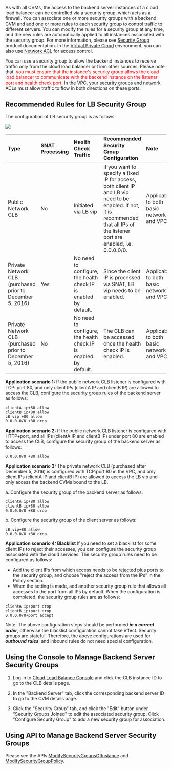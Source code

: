 
As with all CVMs, the access to the backend server instances of a cloud load balancer can be controlled via a security group, which acts as a firewall. You can associate one or more security groups with a backend CVM and add one or more rules to each security group to control traffic to different servers. You can modify the rules for a security group at any time, and the new rules are automatically applied to all instances associated with the security group. For more information, please see [Security Group](https://intl.cloud.tencent.com/document/product/213/5221) product documentation. In the [Virtual Private Cloud](https://console.cloud.tencent.com/) environment, you can also use [Network ACL](https://intl.cloud.tencent.com/document/product/215/5132) for access control.

 
You can use a security group to allow the backend instances to receive traffic only from the cloud load balancer or from other sources. Please note that, <font color="red">you must ensure that the instance's security group allows the cloud load balancer to communicate with the backend instance on the listener port and health check port</font>. In the VPC, your security groups and network ACLs must allow traffic to flow in both directions on these ports.

## Recommended Rules for LB Security Group
The configuration of LB security group is as follows:

![](https://mc.qcloudimg.com/static/img/3a6b17d397868d9f1de9e02eae38dccb/image.png)

| Type | SNAT Processing | Health Check Traffic | Recommended Security Group Configuration | Note |
| :-------- | :--------| :----- |:---- |:---- |
| Public Network CLB | No | Initiated via LB vip | If you want to specify a fixed IP for access, both client IP and LB vip need to be enabled. If not, it is recommended that all IPs of the listener port are enabled, i.e. 0.0.0.0/0. | Applicable to both basic network and VPC |
| Private Network CLB (purchased prior to December 5, 2016) | Yes | No need to configure, the health check IP is enabled by default. | Since the client IP is processed via SNAT, LB vip needs to be enabled. | Applicable to both basic network and VPC |
| Private Network CLB (purchased prior to December 5, 2016) | No | No need to configure, the health check IP is enabled by default. | The CLB can be accessed once the health check IP is enabled. | Applicable to both basic network and VPC |

**Application scenario 1:**
If the public network CLB listener is configured with TCP: port 80, and only client IPs (clientA IP and clientB IP) are allowed to access the CLB, configure the security group rules of the backend server as follows:
```
clientA ip+80 allow
clientB ip+80 allow
LB vip +80 allow
0.0.0.0/0 +80 drop
```

**Application scenario 2:**
If the public network CLB listener is configured with HTTP+port, and all IPs (clientA IP and clientB IP) under port 80 are enabled to access the CLB, configure the security group of the backend server as follows:
```
0.0.0.0/0 +80 allow
```

**Application scenario 3:**
The private network CLB (purchased after December 5, 2016) is configured with TCP:port 80 in the VPC, and only client IPs (clientA IP and clientB IP) are allowed to access the LB vip and only access the backend CVMs bound to the LB.

a. Configure the security group of the backend server as follows:
```
clientA ip+80 allow
clientB ip+80 allow
0.0.0.0/0 +80 drop
```
b. Configure the security group of the client server as follows:
```
LB vip+80 allow
0.0.0.0/0 +80 drop
```
**Application scenario 4: Blacklist**
If you need to set a blacklist for some client IPs to reject their accesses, you can configure the security group associated with the cloud services. The security group rules need to be configured as follows:
- Add the client IPs from which access needs to be rejected plus ports to the security group, and choose "reject the access from the IPs" in the Policy section.
- When the setting is made, add another security group rule that allows all accesses to the port from all IPs by default.
When the configuration is completed, the security group rules are as follows:
```
clientA ip+port drop
clientB ip+port drop
0.0.0.0/0+port accept
```
Note:
The above configuration steps should be performed ***in a correct order***, otherwise the blacklist configuration cannot take effect.
Security groups are stateful. Therefore, the above configurations are used for ***outbound rules***, and inbound rules do not need special configuration.

## Using the Console to Manage Backend Server Security Groups
1) Log in to [Cloud Load Balance Console](https://console.cloud.tencent.com/loadbalance) and click the CLB instance ID to go to the CLB details page.

2) In the "Backend Server" tab, click the corresponding backend server ID to go to the CVM details page.

3) Click the "Security Group" tab, and click the "Edit" button under "Security Groups Joined" to edit the associated security group. Click "Configure Security Group" to add a new security group for association.

## Using API to Manage Backend Server Security Groups
Please see the APIs [ModifySecurityGroupsOfInstance](https://cloud.tencent.com/doc/api/229/1367) and [ModifySecurityGroupPolicy](https://cloud.tencent.com/doc/api/229/1365).



